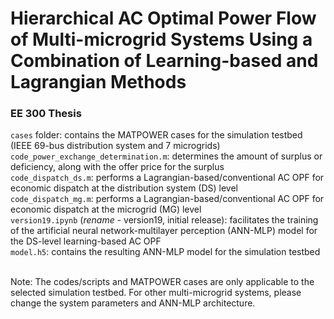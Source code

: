 # Hierarchical AC Optimal Power Flow of Multi-microgrid Systems Using a Combination of Learning-based and Lagrangian Methods
### EE 300 Thesis

`cases` folder: contains the MATPOWER cases for the simulation testbed (IEEE 69-bus distribution system and 7 microgrids)<br>
`code_power_exchange_determination.m`: determines the amount of surplus or deficiency, along with the offer price for the surplus<br>
`code_dispatch_ds.m`: performs a Lagrangian-based/conventional AC OPF for economic dispatch at the distribution system (DS) level<br>
`code_dispatch_mg.m`: performs a Lagrangian-based/conventional AC OPF for economic dispatch at the microgrid (MG) level<br>
`version19.ipynb` (*rename* - version19, initial release): facilitates the training of the artificial neural network-multilayer perception (ANN-MLP) model for the DS-level learning-based AC OPF<br>
`model.h5`: contains the resulting ANN-MLP model for the simulation testbed<br><br>

Note: The codes/scripts and MATPOWER cases are only applicable to the selected simulation testbed. For other multi-microgrid systems, please change the system parameters and ANN-MLP architecture.
